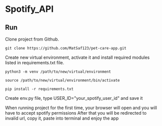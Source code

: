 # Spotify_API

## Run

Clone project from Github.

```
git clone https://github.com/MatSaf123/pet-care-app.git
```
Create new virtual environment, activate it and install required modules listed in requirements.txt file.
```
python3 -m venv /path/to/new/virtual/environment

source /path/to/new/virtual/environment/bin/activate

pip install -r requirements.txt
```

Create env.py file, type USER_ID="your_spotify_user_id" and save it

When running project for the first time, your browser will open and you will have to accept spotify permissions
After that you will be redirected to invalid url, copy it, paste into terminal and enjoy the app
